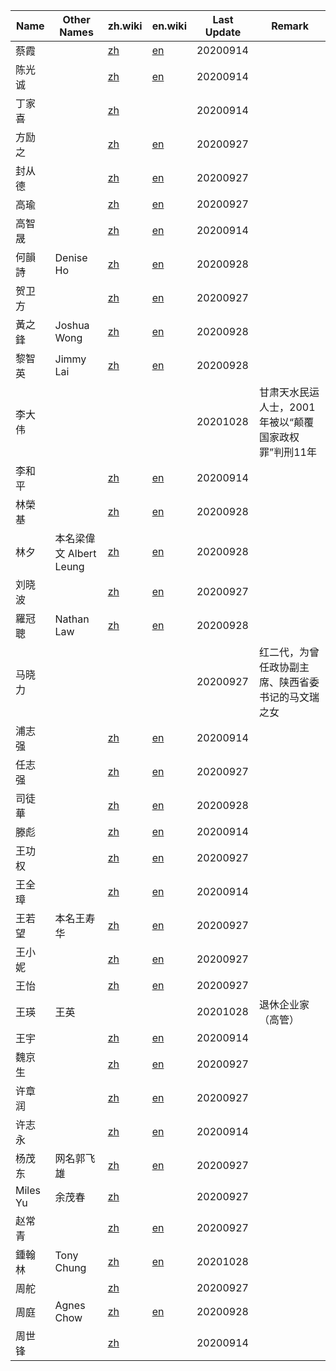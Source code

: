 Name | Other Names | zh.wiki | en.wiki | Last Update | Remark
--- | --- | --- | --- | --- | ---
蔡霞 | | [zh](https://zh.wikipedia.org/wiki/蔡霞) | [en](https://en.wikipedia.org/wiki/Cai_Xia) | 20200914
陈光诚 | | [zh](https://zh.wikipedia.org/wiki/陈光诚) | [en](https://en.wikipedia.org/wiki/Chen_Guangcheng) | 20200914
丁家喜 | | [zh](https://zh.wikipedia.org/wiki/丁家喜) | | 20200914
方励之 | | [zh](https://zh.wikipedia.org/wiki/方励之) | [en](https://en.wikipedia.org/wiki/Fang_Lizhi) | 20200927
封从德 | | [zh](https://zh.wikipedia.org/wiki/封从德) | [en](https://en.wikipedia.org/wiki/Feng_Congde) | 20200927
高瑜 | | [zh](https://zh.wikipedia.org/wiki/高瑜) | [en](https://en.wikipedia.org/wiki/Gao_Yu_(journalist)) | 20200927
高智晟 | | [zh](https://zh.wikipedia.org/wiki/高智晟) | [en](https://en.wikipedia.org/wiki/Gao_Zhisheng) | 20200914
何韻詩 | Denise Ho | [zh](https://zh.wikipedia.org/wiki/何韻詩) | [en](https://en.wikipedia.org/wiki/Denise_Ho) | 20200928
贺卫方 | | [zh](https://zh.wikipedia.org/wiki/贺卫方) | [en](https://en.wikipedia.org/wiki/He_Weifang) | 20200927
黃之鋒 | Joshua Wong | [zh](https://zh.wikipedia.org/wiki/黃之鋒) | [en](https://en.wikipedia.org/wiki/Joshua_Wong) | 20200928
黎智英 | Jimmy Lai | [zh](https://zh.wikipedia.org/wiki/黎智英) | [en](https://en.wikipedia.org/wiki/Jimmy_Lai) | 20200928
李大伟 | | | | 20201028 | 甘肃天水民运人士，2001年被以“颠覆国家政权罪”判刑11年
李和平 | | [zh](https://zh.wikipedia.org/wiki/李和平_(律师)) | [en](https://en.wikipedia.org/wiki/Li_Heping) | 20200914
林榮基 | | [zh](https://zh.wikipedia.org/wiki/林榮基) | [en](https://en.wikipedia.org/wiki/Lam_Wing-kee) | 20200928
林夕 | 本名梁偉文 Albert Leung | [zh](https://zh.wikipedia.org/wiki/林夕) | [en](https://en.wikipedia.org/wiki/Albert_Leung) | 20200928
刘晓波 | | [zh](https://zh.wikipedia.org/wiki/刘晓波) | [en](https://en.wikipedia.org/wiki/Liu_Xiaobo) | 20200927
羅冠聰 | Nathan Law | [zh](https://zh.wikipedia.org/wiki/羅冠聰) | [en](https://en.wikipedia.org/wiki/Nathan_Law) | 20200928
马晓力 | | | | 20200927 | 红二代，为曾任政协副主席、陕西省委书记的马文瑞之女
浦志强 | | [zh](https://zh.wikipedia.org/wiki/浦志强) | [en](https://en.wikipedia.org/wiki/Pu_Zhiqiang) | 20200914
任志强 | | [zh](https://zh.wikipedia.org/wiki/任志强) | [en](https://en.wikipedia.org/wiki/Ren_Zhiqiang) | 20200927
司徒華 | | [zh](https://zh.wikipedia.org/wiki/司徒華) | [en](https://en.wikipedia.org/wiki/Szeto_Wah) | 20200928
滕彪 | | [zh](https://zh.wikipedia.org/wiki/滕彪) | [en](https://en.wikipedia.org/wiki/Teng_Biao) | 20200914
王功权 | | [zh](https://zh.wikipedia.org/wiki/王功权) | [en](https://en.wikipedia.org/wiki/Wang_Gongquan) | 20200927
王全璋 | | [zh](https://zh.wikipedia.org/wiki/王全璋) | [en](https://en.wikipedia.org/wiki/Wang_Quanzhang) | 20200914
王若望 | 本名王寿华 | [zh](https://zh.wikipedia.org/wiki/王若望) | [en](https://en.wikipedia.org/wiki/Wang_Ruowang) | 20200927
王小妮 | | [zh](https://zh.wikipedia.org/wiki/王小妮) | [en](https://en.wikipedia.org/wiki/Wang_Xiaoni) | 20200927
王怡 | | [zh](https://zh.wikipedia.org/wiki/王怡) | [en](https://en.wikipedia.org/wiki/Wang_Yi_(pastor)) | 20200927
王瑛 | 王英 | | | 20201028 | 退休企业家（高管）
王宇 | | [zh](https://zh.wikipedia.org/wiki/王宇_(律師)) | [en](https://en.wikipedia.org/wiki/Wang_Yu_(lawyer)) | 20200914
魏京生 | | [zh](https://zh.wikipedia.org/wiki/魏京生) | [en](https://en.wikipedia.org/wiki/Wei_Jingsheng) | 20200927
许章润 | | [zh](https://zh.wikipedia.org/wiki/许章润) | [en](https://en.wikipedia.org/wiki/Xu_Zhangrun) | 20200927
许志永 | | [zh](https://zh.wikipedia.org/wiki/许志永) | [en](https://en.wikipedia.org/wiki/Xu_Zhiyong) | 20200914
杨茂东 | 网名郭飞雄 | [zh](https://zh.wikipedia.org/wiki/郭飞雄) | [en](https://en.wikipedia.org/wiki/Guo_Feixiong) | 20200927
Miles Yu | 余茂春 | [zh](https://zh.wikipedia.org/wiki/余茂春) | | 20200927
赵常青 | | [zh](https://zh.wikipedia.org/wiki/赵常青) | [en](https://en.wikipedia.org/wiki/Zhao_Changqing) | 20200927
鍾翰林 | Tony Chung | [zh](https://zh.wikipedia.org/wiki/鍾翰林) | [en](https://en.wikipedia.org/wiki/Tony_Chung) | 20201028
周舵 | | [zh](https://zh.wikipedia.org/wiki/周舵) | | 20200927
周庭 | Agnes Chow | [zh](https://zh.wikipedia.org/wiki/周庭) | [en](https://en.wikipedia.org/wiki/Agnes_Chow) | 20200928
周世锋 | | [zh](https://zh.wikipedia.org/wiki/周世鋒) | | 20200914

